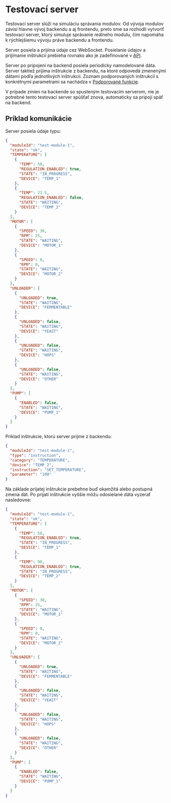 ---
---

# Testovací server

Testovací server slúži na simuláciu správania modulov. Od vývoja modulov závisí hlavne vývoj backendu a aj frontendu, preto sme sa rozhodli vytvoriť testovací server,
ktorý simuluje správanie reálneho modulu, čím napomáha k rýchlejšiemu vývoju práve backendu a frontendu.

Server posiela a prijíma údaje cez WebSocket. Posielanie údajov a prijímanie inštrukcií prebieha rovnako ako je zadefinované v [API](api-reference.md).

Server po pripojení na backend posiela periodicky namodelované dáta. Server taktiež prijíma inštrukcie z backendu, na ktoré odpovedá zmenenými dátami podľa jednotlivých
inštrukcií. Zoznam podporovaných inštrukcií s konkrétnymi parametrami sa nachádza v [Podporované funkcie](supported-functions.md).

V prípade zmien na backende so spusteným testovacím serverom, nie je potrebné tento testovací server spúšťať znova, automaticky sa pripojí späť na backend.

## Príklad komunikácie

Server posiela údaje typu:

```json
{
  "moduleId": "test-module-1",
  "state": "ok",
  "TEMPERATURE": [
    {
      "TEMP": 50,
      "REGULATION_ENABLED": true,
      "STATE": "IN_PROGRESS",
      "DEVICE": "TEMP_1"
    },
    {
      "TEMP": 21.5,
      "REGULATION_ENABLED": false,
      "STATE": "WAITING",
      "DEVICE": "TEMP_2"
    }
  ],
  "MOTOR": [
    {
      "SPEED": 30,
      "RPM": 25,
      "STATE": "WAITING",
      "DEVICE": "MOTOR_1"
    },
    {
      "SPEED": 0,
      "RPM": 0,
      "STATE": "WAITING",
      "DEVICE": "MOTOR_2"
    }
  ],
  "UNLOADER": [
    {
      "UNLOADED": true,
      "STATE": "WAITING",
      "DEVICE": "FERMENTABLE"
    },
    {
      "UNLOADED": false,
      "STATE": "WAITING",
      "DEVICE": "YEAST"
    },
    {
      "UNLOADED": false,
      "STATE": "WAITING",
      "DEVICE": "HOPS"
    },
    {
      "UNLOADED": false,
      "STATE": "WAITING",
      "DEVICE": "OTHER"
    }
  ],
  "PUMP": [
    {
      "ENABLED": false,
      "STATE": "WAITING",
      "DEVICE": "PUMP_1"
    }
  ]
}
```

Príklad inštrukcie, ktorú server prijme z backendu:

```json
{
  "moduleId": "test-module-1",
  "type": "instruction",
  "category": "TEMPERATURE",
  "device": "TEMP_2",
  "instruction": "SET_TEMPERATURE",
  "parameter": "100"
}
```

Na základe prijatej inštrukcie prebehne buď okamžitá alebo postupná zmena dát. Po prijatí inštrukcie vyššie môžu odosielané dáta vyzerať nasledovne:

```json
{
  "moduleId": "test-module-1",
  "state": "ok",
  "TEMPERATURE": [
    {
      "TEMP": 50,
      "REGULATION_ENABLED": true,
      "STATE": "IN_PROGRESS",
      "DEVICE": "TEMP_1"
    },
    {
      "TEMP": 90,
      "REGULATION_ENABLED": true,
      "STATE": "IN_PROGRESS",
      "DEVICE": "TEMP_2"
    }
  ],
  "MOTOR": [
    {
      "SPEED": 30,
      "RPM": 25,
      "STATE": "WAITING",
      "DEVICE": "MOTOR_1"
    },
    {
      "SPEED": 0,
      "RPM": 0,
      "STATE": "WAITING",
      "DEVICE": "MOTOR_2"
    }
  ],
  "UNLOADER": [
    {
      "UNLOADED": true,
      "STATE": "WAITING",
      "DEVICE": "FERMENTABLE"
    },
    {
      "UNLOADED": false,
      "STATE": "WAITING",
      "DEVICE": "YEAST"
    },
    {
      "UNLOADED": false,
      "STATE": "WAITING",
      "DEVICE": "HOPS"
    },
    {
      "UNLOADED": false,
      "STATE": "WAITING",
      "DEVICE": "OTHER"
    }
  ],
  "PUMP": [
    {
      "ENABLED": false,
      "STATE": "WAITING",
      "DEVICE": "PUMP_1"
    }
  ]
}
```
